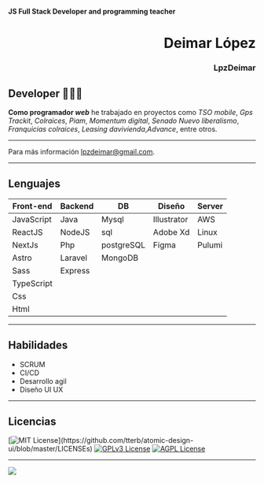 **JS Full Stack Developer and programming teacher**

<div align="right">

# Deimar López
### LpzDeimar
</div>

## Developer 🧑🏻‍💻

**Como programador _web_** he trabajado en proyectos como _TSO mobile_, _Gps Trackit_, _Colraices_, _Piam_, _Momentum digital_, _Senado Nuevo liberalismo_, _Franquicias colraices_, _Leasing davivienda_,_Advance_, entre otros.

---

Para más información  <a href="mailto:lpzdeimar@gmail.com" target="_blank" rel="noopener">lpzdeimar@gmail.com</a>.

---

## Lenguajes


| Front-end | Backend | DB | Diseño | Server |
|---|---|---|---|---|
|JavaScript|Java|Mysql|Illustrator|AWS
|ReactJS|NodeJS|sql|Adobe Xd|Linux
|NextJs|Php|postgreSQL|Figma|Pulumi
|Astro|Laravel|MongoDB||
|Sass|Express|||
|TypeScript||||
|Css||||
|Html||||

---

## Habilidades
<ul>
  <li>SCRUM</li>
  <li>CI/CD</li>
  <li>Desarrollo agil</li>
  <li>Diseño UI UX</li>
</ul>

---

## Licencias

[![MIT License](https://img.shields.io/apm/l/atomic-design-ui.svg?)](https://github.com/tterb/atomic-design-ui/blob/master/LICENSEs)
[![GPLv3 License](https://img.shields.io/badge/License-GPL%20v3-yellow.svg)](https://opensource.org/licenses/)
[![AGPL License](https://img.shields.io/badge/license-AGPL-blue.svg)](http://www.gnu.org/licenses/agpl-3.0)

---
<a href="https://www.linkedin.com/in/lpzdeimar/" target="_blank" rel="noopener">
  <img align="center" src="https://media.licdn.com/dms/image/C4E16AQG4-MearNR-rQ/profile-displaybackgroundimage-shrink_350_1400/0/1625682666365?e=1708560000&v=beta&t=BAVbVmugHBSCN80cNZNu3MIf8458eAUFBGLfw5oM8Mk">
</a>

